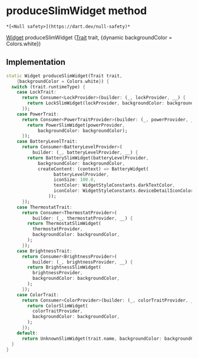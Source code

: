 


# produceSlimWidget method




    *[<Null safety>](https://dart.dev/null-safety)*




[Widget](https://api.flutter.dev/flutter/widgets/Widget-class.html) produceSlimWidget
([Trait](https://yonomi.co/yonomi-sdk/Trait-class.html) trait, {dynamic backgroundColor = Colors.white})








## Implementation

```dart
static Widget produceSlimWidget(Trait trait,
    {backgroundColor = Colors.white}) {
  switch (trait.runtimeType) {
    case LockTrait:
      return Consumer<LockProvider>(builder: (_, lockProvider, __) {
        return LockSlimWidget(lockProvider, backgroundColor: backgroundColor);
      });
    case PowerTrait:
      return Consumer<PowerTraitProvider>(builder: (_, powerProvider, __) {
        return PowerSlimWidget(powerProvider,
            backgroundColor: backgroundColor);
      });
    case BatteryLevelTrait:
      return Consumer<BatteryLevelProvider>(
          builder: (_, batteryLevelProvider, __) {
        return BatterySlimWidget(batteryLevelProvider,
            backgroundColor: backgroundColor,
            createContent: (context) => BatteryWidget(
                  batteryLevelProvider,
                  iconSize: 100.0,
                  textColor: WidgetStyleConstants.darkTextColor,
                  iconColor: WidgetStyleConstants.deviceDetailIconColorActive,
                ));
      });
    case ThermostatTrait:
      return Consumer<ThermostatProvider>(
          builder: (_, thermostatProvider, __) {
        return ThermostatSlimWidget(
          thermostatProvider,
          backgroundColor: backgroundColor,
        );
      });
    case BrightnessTrait:
      return Consumer<BrightnessProvider>(
          builder: (_, brightnessProvider, __) {
        return BrightnessSlimWidget(
          brightnessProvider,
          backgroundColor: backgroundColor,
        );
      });
    case ColorTrait:
      return Consumer<ColorProvider>(builder: (_, colorTraitProvider, __) {
        return ColorSlimWidget(
          colorTraitProvider,
          backgroundColor: backgroundColor,
        );
      });
    default:
      return UnknownSlimWidget(trait.name, backgroundColor: backgroundColor);
  }
}
```







